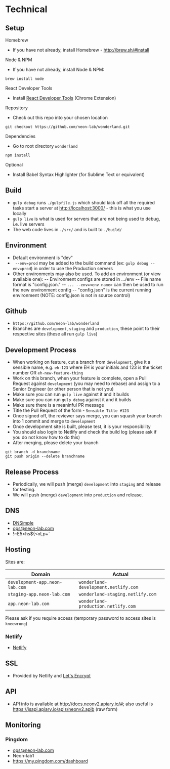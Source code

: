 # Technical

## Setup

Homebrew
* If you have not already, install Homebrew - http://brew.sh/#install

Node & NPM
* If you have not already, install Node & NPM:
<pre><code>brew install node</code></pre>

React Developer Tools
* Install [React Developer Tools](https://chrome.google.com/webstore/detail/react-developer-tools/fmkadmapgofadopljbjfkapdkoienihi?hl=en) (Chrome Extension)

Repository
* Check out this repo into your chosen location
<pre><code>git checkout https://github.com/neon-lab/wonderland.git</code></pre>

Dependencies
* Go to root directory `wonderland`
<pre><code>npm install</code></pre>

Optional
* Install Babel Syntax Highlighter (for Sublime Text or equivalent)

## Build

- `gulp debug` runs `./gulpfile.js` which should kick off all the required tasks start a server at [http://localhost:3000/](http://localhost:3000/) - this is what you use locally
- `gulp live` is what is used for servers that are not being used to debug, i.e. live servers
- The web code lives in `./src/` and is built to `./build/`

## Environment

- Default environment is "dev"
- ` --env=prod` may be added to the build command (ex: `gulp debug --env=prod`) in order to use the Production servers
- Other environments may also be used. To add an environment (or view available one):
-- Environment configs are stored in .../env
-- File name format is "config.json.<env name>"
-- `... --env=<env name>` can then be used to run the new environment config
-- "config.json" is the current running environment (NOTE: config.json is not in source control)

## Github

- `https://github.com/neon-lab/wonderland`
- Branches are `development`, `staging` and `production`, these point to their respective sites (these all run `gulp live`)

## Development Process

- When working on feature, cut a branch from `development`, give it a sensible name, e.g. `eh-123` where EH is your initials and 123 is the ticket number OR `eh-new-feature-thing`
- Work on this branch, when your feature is complete, open a Pull Request against `development` (you may need to rebase) and assign to a Senior Engineer (or other person that is not you)
- Make sure you can run `gulp live` against it and it builds
- Make sure you can run `gulp debug` against it and it builds
- Make sure there is a meaninful PR message
- Title the Pull Request of the form - `Sensible Title #123`
- Once signed off, the reviewer says merge, you can squash your branch into 1 commit and merge to `development`
- Once development site is built, please test, it is your responsibility
- You should also login to Netlify and check the build log (please ask if you do not know how to do this)
- After merging, please delete your branch

```
git branch -d branchname
git push origin --delete branchname
```

## Release Process

- Periodically, we will push (merge) `development` into `staging` and release for testing.
- We will push (merge) `development` into `production` and release.

## DNS

- [DNSimple](https://dnsimple.com)
- ops@neon-lab.com
- !~E5>hs${<xLp+\`

## Hosting

Sites are:

| Domain | Actual |
| --- | --- |
| `development-app.neon-lab.com` | `wonderland-development.netlify.com` |
| `staging-app.neon-lab.com` | `wonderland-staging.netlify.com` |
| `app.neon-lab.com` | `wonderland-production.netlify.com` |

Please ask if you require access (temporary password to access sites is `kneewrong`)

### Netlify

- [Netlify](https://netlify.com)

## SSL

- Provided by Netlify and [Let's Encrypt](https://letsencrypt.org/)

## API

- API info is available at http://docs.neonv2.apiary.io/#; also useful is https://jsapi.apiary.io/apis/neonv2.apib (raw form)

## Monitoring

### Pingdom

- ops@neon-lab.com
- Neon-lab1
- https://my.pingdom.com/dashboard

